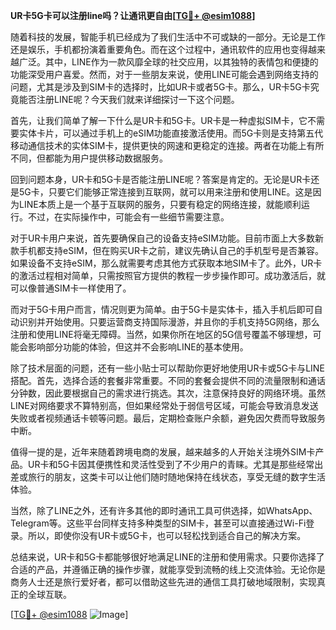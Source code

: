 **UR卡5G卡可以注册line吗？让通讯更自由[[TG💪+ @esim1088](https://t.me/s/esim1088)]**

随着科技的发展，智能手机已经成为了我们生活中不可或缺的一部分。无论是工作还是娱乐，手机都扮演着重要角色。而在这个过程中，通讯软件的应用也变得越来越广泛。其中，LINE作为一款风靡全球的社交应用，以其独特的表情包和便捷的功能深受用户喜爱。然而，对于一些朋友来说，使用LINE可能会遇到网络支持的问题，尤其是涉及到SIM卡的选择时，比如UR卡或者5G卡。那么，UR卡5G卡究竟能否注册LINE呢？今天我们就来详细探讨一下这个问题。

首先，让我们简单了解一下什么是UR卡和5G卡。UR卡是一种虚拟SIM卡，它不需要实体卡片，可以通过手机上的eSIM功能直接激活使用。而5G卡则是支持第五代移动通信技术的实体SIM卡，提供更快的网速和更稳定的连接。两者在功能上有所不同，但都能为用户提供移动数据服务。

回到问题本身，UR卡和5G卡是否能注册LINE呢？答案是肯定的。无论是UR卡还是5G卡，只要它们能够正常连接到互联网，就可以用来注册和使用LINE。这是因为LINE本质上是一个基于互联网的服务，只要有稳定的网络连接，就能顺利运行。不过，在实际操作中，可能会有一些细节需要注意。

对于UR卡用户来说，首先要确保自己的设备支持eSIM功能。目前市面上大多数新款手机都支持eSIM，但在购买UR卡之前，建议先确认自己的手机型号是否兼容。如果设备不支持eSIM，那么就需要考虑其他方式获取本地SIM卡了。此外，UR卡的激活过程相对简单，只需按照官方提供的教程一步步操作即可。成功激活后，就可以像普通SIM卡一样使用了。

而对于5G卡用户而言，情况则更为简单。由于5G卡是实体卡，插入手机后即可自动识别并开始使用。只要运营商支持国际漫游，并且你的手机支持5G网络，那么注册和使用LINE将毫无障碍。当然，如果你所在地区的5G信号覆盖不够理想，可能会影响部分功能的体验，但这并不会影响LINE的基本使用。

除了技术层面的问题，还有一些小贴士可以帮助你更好地使用UR卡或5G卡与LINE搭配。首先，选择合适的套餐非常重要。不同的套餐会提供不同的流量限制和通话分钟数，因此要根据自己的需求进行挑选。其次，注意保持良好的网络环境。虽然LINE对网络要求不算特别高，但如果经常处于弱信号区域，可能会导致消息发送失败或者视频通话卡顿等问题。最后，定期检查账户余额，避免因欠费而导致服务中断。

值得一提的是，近年来随着跨境电商的发展，越来越多的人开始关注境外SIM卡产品。UR卡和5G卡因其便携性和灵活性受到了不少用户的青睐。尤其是那些经常出差或旅行的朋友，这类卡可以让他们随时随地保持在线状态，享受无缝的数字生活体验。

当然，除了LINE之外，还有许多其他的即时通讯工具可供选择，如WhatsApp、Telegram等。这些平台同样支持多种类型的SIM卡，甚至可以直接通过Wi-Fi登录。所以，即使你没有UR卡或5G卡，也可以轻松找到适合自己的解决方案。

总结来说，UR卡和5G卡都能够很好地满足LINE的注册和使用需求。只要你选择了合适的产品，并遵循正确的操作步骤，就能享受到流畅的线上交流体验。无论你是商务人士还是旅行爱好者，都可以借助这些先进的通信工具打破地域限制，实现真正的全球互联。

[[TG💪+ @esim1088](https://t.me/s/esim1088) ![Image](https://i.postimg.cc/4NQfJmqS/Snipaste-2025-05-13-00-14-12.png)]